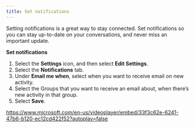 ```yaml
---
title: Set notifications
---
```


Setting notifications is a great way to stay connected\. Set notifications so you can stay up\-to\-date on your conversations, and never miss an important update\.

__Set notifications__

1. Select the __Settings__ icon, and then select __Edit Settings__\.
2. Select the __Notifications__ tab\.
3. Under __Email me when__, select when you want to receive email on new activity\.
4. Select the Groups that you want to receive an email about, when there’s new activity in that group\.
5. Select __Save__\.

[https://www\.microsoft\.com/en\-us/videoplayer/embed/33f3c62e\-6241\-47b6\-b120\-ec12cd422f52?autoplay=false](https://www.microsoft.com/en-us/videoplayer/embed/33f3c62e-6241-47b6-b120-ec12cd422f52?autoplay=false)


